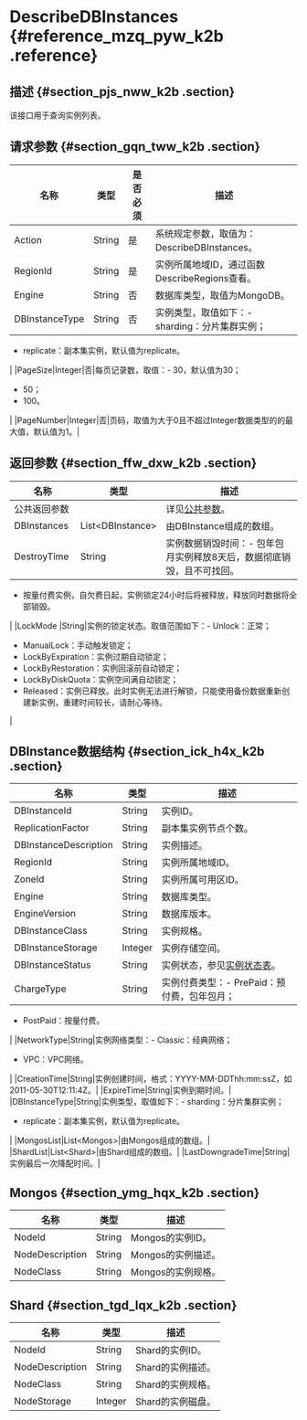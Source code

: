 # DescribeDBInstances {#reference_mzq_pyw_k2b .reference}

## 描述 {#section_pjs_nww_k2b .section}

该接口用于查询实例列表。

## 请求参数 {#section_gqn_tww_k2b .section}

|名称|类型|是否必须|描述|
|--|--|----|--|
|Action|String|是|系统规定参数，取值为：DescribeDBInstances。|
|RegionId|String|是|实例所属地域ID，通过函数DescribeRegions查看。|
|Engine|String|否|数据库类型，取值为MongoDB。|
|DBInstanceType|String|否|实例类型，取值如下：-   sharding：分片集群实例；
-   replicate：副本集实例，默认值为replicate。

|
|PageSize|Integer|否|每页记录数，取值：-   30，默认值为30；
-   50；
-   100。

|
|PageNumber|Integer|否|页码，取值为大于0且不超过Integer数据类型的的最大值，默认值为1。|

## 返回参数 {#section_ffw_dxw_k2b .section}

|名称|类型|描述|
|--|--|--|
|公共返回参数| |详见[公共参数](intl.zh-CN/API参考/公共参数.md#)。|
|DBInstances|List<DBInstance\>|由DBInstance组成的数组。|
|DestroyTime |String|实例数据销毁时间：-   包年包月实例释放8天后，数据彻底销毁，且不可找回。
-   按量付费实例，自欠费日起，实例锁定24小时后将被释放，释放同时数据将全部销毁。

 |
|LockMode |String|实例的锁定状态。取值范围如下：-   Unlock：正常；
-   ManualLock：手动触发锁定；
-   LockByExpiration：实例过期自动锁定；
-   LockByRestoration：实例回滚前自动锁定；
-   LockByDiskQuota：实例空间满自动锁定；
-   Released：实例已释放。此时实例无法进行解锁，只能使用备份数据重新创建新实例，重建时间较长，请耐心等待。

|

## DBInstance数据结构 {#section_ick_h4x_k2b .section}

|名称|类型|描述|
|--|--|--|
|DBInstanceId|String|实例ID。|
|ReplicationFactor|String|副本集实例节点个数。|
|DBInstanceDescription|String|实例描述。|
|RegionId|String|实例所属地域ID。|
|ZoneId|String|实例所属可用区ID。|
|Engine|String|数据库类型。|
|EngineVersion|String|数据库版本。|
|DBInstanceClass|String|实例规格。|
|DBInstanceStorage|Integer|实例存储空间。|
|DBInstanceStatus|String|实例状态，参见[实例状态表](https://www.alibabacloud.com/help/zh/doc-detail/63870.htm)。|
|ChargeType|String|实例付费类型：-   PrePaid：预付费，包年包月；
-   PostPaid：按量付费。

|
|NetworkType|String|实例网络类型：-   Classic：经典网络；
-   VPC：VPC网络。

|
|CreationTime|String|实例创建时间，格式：YYYY-MM-DDThh:mm:ssZ，如2011-05-30T12:11:4Z。|
|ExpireTime|String|实例到期时间。|
|DBInstanceType|String|实例类型，取值如下：-   sharding：分片集群实例；
-   replicate：副本集实例，默认值为replicate。

|
|MongosList|List<Mongos\>|由Mongos组成的数组。|
|ShardList|List<Shard\>|由Shard组成的数组。|
|LastDowngradeTime|String|实例最后一次降配时间。|

## Mongos {#section_ymg_hqx_k2b .section}

|名称|类型|描述|
|--|--|--|
|NodeId|String|Mongos的实例ID。|
|NodeDescription|String|Mongos的实例描述。|
|NodeClass|String|Mongos的实例规格。|

## Shard {#section_tgd_lqx_k2b .section}

|名称|类型|描述|
|--|--|--|
|NodeId|String|Shard的实例ID。|
|NodeDescription|String|Shard的实例描述。|
|NodeClass|String|Shard的实例规格。|
|NodeStorage|Integer|Shard的实例磁盘。|

